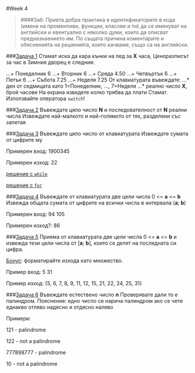 #Week 4

>####Заб: Приета добра практика е идентификаторите в кода (имена на променливи, функции, класове и тн)
>да се именуват на английски и евентуално с няколко думи, които да описват предназнаението им.
>По същата причина коментарите и обясненията на решенията, които качваме, също са на английски.

###[Задача 1](1zad.cpp)
Стамат иска да кара кънки на лед за __X__ часа,
 Ценоразписът за час в Зимния дворец е следния:
 
...+ Понеделник 6
...+ Вторник    6
...+ Сряда      4.50
...+ Четвъртък  6
...+ Петък      6
...+ Събота     7.25
...+ Неделя     7.25
  От клавиатурата въвеждате:
...* ден от седмицата като 1=Понеделник, ..., 7=Неделя
...* реално число __X__, брой часове
  На екрана изведете колко трябва да плати Стамат.
  Използвайте оператора `switch`!




###[Задача 2](2zad.cpp)
Въвеждате цяло число __N__ и последователност от __N__ реални числа
Извеждате най-малкото и най-голямото от тях, разделени със запетая




###[Задача 3](3zad.cpp)
Въвеждате цяло число от клавиатурата
 Извеждате сумата от цифрите му

 Примерен вход: 1900345

 Примерен изход: 22

[решение с `while`](3zad.cpp)

[решение с `for`](3zad_bonus.cpp)




###[Задача 4](4zad.cpp)
Въвеждате от клавиатурата две цели числа 0 <= __a__ <= __b__
 Извежда общата сумата от цифрите на всички числа в интервала (__a__; __b__)

 Примерен вход: 94 105

 Примерен изход?: 86




###[Задача 5](5zad.cpp)
Приема от клавиатурата две цели числа 0 <= __a__ <= __b__ и извежда тези цели числа от [__a__; __b__],
които се делят на последната си цифра.

[Бонус](5zad_bonus.cpp): форматирайте изхода като множество.

Пример вход: 5 31

Пример изход: {5, 6, 7, 8, 9, 11, 12, 15, 21, 22, 24, 25, 31}




###[Задача 6](6zad.cpp)
Въвеждате естествено число __n__
Проверявате дали то е палиндром.
Пояснение: едно число се нарича палиндром ако се чете еднакво отляво надясно и отдясно наляво

Примери:

121 - palindrome

122 - not a palindrome

777898777 - palindrome

10 - not a palindrome
